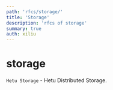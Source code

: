 ```yaml
---
path: 'rfcs/storage/'
title: 'Storage'
description: 'rfcs of storage'
summary: true
auth: xiliu
---
```


# storage 
`Hetu Storage` - Hetu Distributed Storage. 